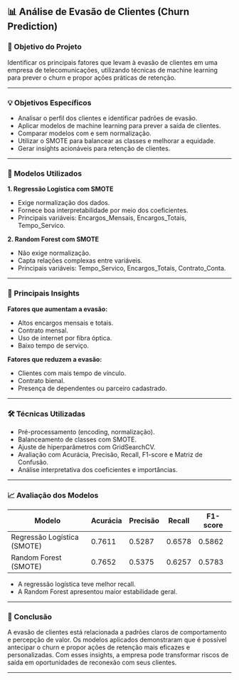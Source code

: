 
## 📊 Análise de Evasão de Clientes (Churn Prediction)

### 🎯 Objetivo do Projeto

Identificar os principais fatores que levam à evasão de clientes em uma empresa de telecomunicações, utilizando técnicas de machine learning para prever o churn e propor ações práticas de retenção.

---

### 💡 Objetivos Específicos

* Analisar o perfil dos clientes e identificar padrões de evasão.
* Aplicar modelos de machine learning para prever a saída de clientes.
* Comparar modelos com e sem normalização.
* Utilizar o SMOTE para balancear as classes e melhorar a equidade.
* Gerar insights acionáveis para retenção de clientes.

---

### 🧠 Modelos Utilizados

**1. Regressão Logística com SMOTE**

* Exige normalização dos dados.
* Fornece boa interpretabilidade por meio dos coeficientes.
* Principais variáveis: Encargos\_Mensais, Encargos\_Totais, Tempo\_Servico.

**2. Random Forest com SMOTE**

* Não exige normalização.
* Capta relações complexas entre variáveis.
* Principais variáveis: Tempo\_Servico, Encargos\_Totais, Contrato\_Conta.

---

### 🔎 Principais Insights

**Fatores que aumentam a evasão:**

* Altos encargos mensais e totais.
* Contrato mensal.
* Uso de internet por fibra óptica.
* Baixo tempo de serviço.

**Fatores que reduzem a evasão:**

* Clientes com mais tempo de vínculo.
* Contrato bienal.
* Presença de dependentes ou parceiro cadastrado.

---

### 🛠️ Técnicas Utilizadas

* Pré-processamento (encoding, normalização).
* Balanceamento de classes com SMOTE.
* Ajuste de hiperparâmetros com GridSearchCV.
* Avaliação com Acurácia, Precisão, Recall, F1-score e Matriz de Confusão.
* Análise interpretativa dos coeficientes e importâncias.

---

### 📈 Avaliação dos Modelos

| Modelo                      | Acurácia | Precisão | Recall | F1-score |
| --------------------------- | -------- | -------- | ------ | -------- |
| Regressão Logística (SMOTE) | 0.7611   | 0.5287   | 0.6578 | 0.5862   |
| Random Forest (SMOTE)       | 0.7652   | 0.5375   | 0.6257 | 0.5783   |

* A regressão logística teve melhor recall.
* A Random Forest apresentou maior estabilidade geral.

---

### 📌 Conclusão

A evasão de clientes está relacionada a padrões claros de comportamento e percepção de valor. Os modelos aplicados demonstraram que é possível antecipar o churn e propor ações de retenção mais eficazes e personalizadas. Com esses insights, a empresa pode transformar riscos de saída em oportunidades de reconexão com seus clientes.

---
